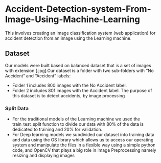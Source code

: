 # Accident-Detection-system-From-Image-Using-Machine-Learning
This involves creating an image classification system (web application) for accident detection from an image using the Learning machine. 


## Dataset

Our models were built based on balanced dataset that is a set of images with extension [.jpg].Our dataset is a folder with two sub-folders with “No Accident” and “Accident” labels:
- Folder 1 includes 800 images with the No Accident label.
- Folder 2 includes 801 images with the Accident label.
The purpose of this dataset is to detect accidents, by image processing

### Split Data

- For the traditional models of the Learning machine we used the train_test_split function to divide our data with 80% of the data is dedicated to training and 20% for validation.
- For Deep learning models we subdivided our dataset into training data and data using the OS library which allows us to access our operating system and manipulate the files in a flexible way using a simple python code, and OpenCV that plays a big role in Image Preprocessing namely resizing and displaying images
